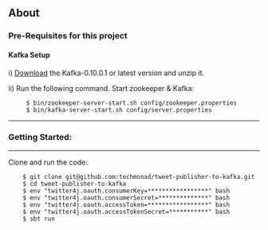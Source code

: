 
About
-----

### Pre-Requisites for this project
#### Kafka Setup
i) [Download](http://kafka.apache.org/downloads.html) the Kafka-0.10.0.1 or latest version  and unzip it.

ii) Run the following command.
    Start zookeeper & Kafka:
    
         $ bin/zookeeper-server-start.sh config/zookeeper.properties 
         $ bin/kafka-server-start.sh config/server.properties
         
-----------------------------------------------------------------------
### Getting Started:
-----------------------------------------------------------------------

 Clone and run the code:

        $ git clone git@github.com:techmonad/tweet-publisher-to-kafka.git
        $ cd tweet-publisher-to-kafka
        $ env "twitter4j.oauth.consumerKey=*****************" bash
        $ env "twitter4j.oauth.consumerSecret=**************" bash
        $ env "twitter4j.oauth.accessToken=*****************" bash
        $ env "twitter4j.oauth.accessTokenSecret=***********" bash
        $ sbt run
